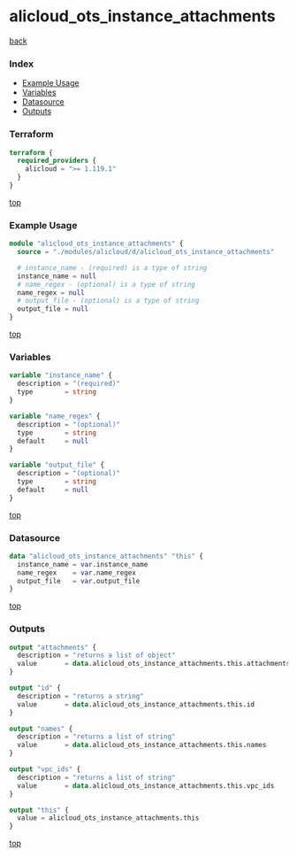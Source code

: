 # alicloud_ots_instance_attachments

[back](../alicloud.md)

### Index

- [Example Usage](#example-usage)
- [Variables](#variables)
- [Datasource](#datasource)
- [Outputs](#outputs)

### Terraform

```terraform
terraform {
  required_providers {
    alicloud = ">= 1.119.1"
  }
}
```

[top](#index)

### Example Usage

```terraform
module "alicloud_ots_instance_attachments" {
  source = "./modules/alicloud/d/alicloud_ots_instance_attachments"

  # instance_name - (required) is a type of string
  instance_name = null
  # name_regex - (optional) is a type of string
  name_regex = null
  # output_file - (optional) is a type of string
  output_file = null
}
```

[top](#index)

### Variables

```terraform
variable "instance_name" {
  description = "(required)"
  type        = string
}

variable "name_regex" {
  description = "(optional)"
  type        = string
  default     = null
}

variable "output_file" {
  description = "(optional)"
  type        = string
  default     = null
}
```

[top](#index)

### Datasource

```terraform
data "alicloud_ots_instance_attachments" "this" {
  instance_name = var.instance_name
  name_regex    = var.name_regex
  output_file   = var.output_file
}
```

[top](#index)

### Outputs

```terraform
output "attachments" {
  description = "returns a list of object"
  value       = data.alicloud_ots_instance_attachments.this.attachments
}

output "id" {
  description = "returns a string"
  value       = data.alicloud_ots_instance_attachments.this.id
}

output "names" {
  description = "returns a list of string"
  value       = data.alicloud_ots_instance_attachments.this.names
}

output "vpc_ids" {
  description = "returns a list of string"
  value       = data.alicloud_ots_instance_attachments.this.vpc_ids
}

output "this" {
  value = alicloud_ots_instance_attachments.this
}
```

[top](#index)